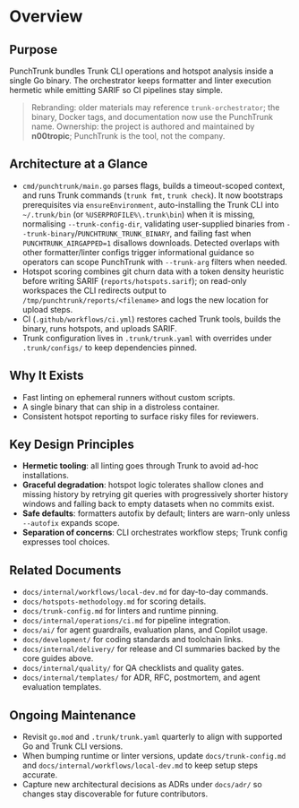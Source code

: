 # Overview

## Purpose

PunchTrunk bundles Trunk CLI operations and hotspot analysis inside a single Go binary. The orchestrator keeps formatter and linter execution hermetic while emitting SARIF so CI pipelines stay simple.

> Rebranding: older materials may reference `trunk-orchestrator`; the binary, Docker tags, and documentation now use the PunchTrunk name.
> Ownership: the project is authored and maintained by **n00tropic**; PunchTrunk is the tool, not the company.

## Architecture at a Glance

- `cmd/punchtrunk/main.go` parses flags, builds a timeout-scoped context, and runs Trunk commands (`trunk fmt`, `trunk check`). It now bootstraps prerequisites via `ensureEnvironment`, auto-installing the Trunk CLI into `~/.trunk/bin` (or `%USERPROFILE%\.trunk\bin`) when it is missing, normalising `--trunk-config-dir`, validating user-supplied binaries from `--trunk-binary`/`PUNCHTRUNK_TRUNK_BINARY`, and failing fast when `PUNCHTRUNK_AIRGAPPED=1` disallows downloads. Detected overlaps with other formatter/linter configs trigger informational guidance so operators can scope PunchTrunk with `--trunk-arg` filters when needed.
- Hotspot scoring combines git churn data with a token density heuristic before writing SARIF (`reports/hotspots.sarif`); on read-only workspaces the CLI redirects output to `/tmp/punchtrunk/reports/<filename>` and logs the new location for upload steps.
- CI (`.github/workflows/ci.yml`) restores cached Trunk tools, builds the binary, runs hotspots, and uploads SARIF.
- Trunk configuration lives in `.trunk/trunk.yaml` with overrides under `.trunk/configs/` to keep dependencies pinned.

## Why It Exists

- Fast linting on ephemeral runners without custom scripts.
- A single binary that can ship in a distroless container.
- Consistent hotspot reporting to surface risky files for reviewers.

## Key Design Principles

- **Hermetic tooling**: all linting goes through Trunk to avoid ad-hoc installations.
- **Graceful degradation**: hotspot logic tolerates shallow clones and missing history by retrying git queries with progressively shorter history windows and falling back to empty datasets when no commits exist.
- **Safe defaults**: formatters autofix by default; linters are warn-only unless `--autofix` expands scope.
- **Separation of concerns**: CLI orchestrates workflow steps; Trunk config expresses tool choices.

## Related Documents

- `docs/internal/workflows/local-dev.md` for day-to-day commands.
- `docs/hotspots-methodology.md` for scoring details.
- `docs/trunk-config.md` for linters and runtime pinning.
- `docs/internal/operations/ci.md` for pipeline integration.
- `docs/ai/` for agent guardrails, evaluation plans, and Copilot usage.
- `docs/development/` for coding standards and toolchain links.
- `docs/internal/delivery/` for release and CI summaries backed by the core guides above.
- `docs/internal/quality/` for QA checklists and quality gates.
- `docs/internal/templates/` for ADR, RFC, postmortem, and agent evaluation templates.

## Ongoing Maintenance

- Revisit `go.mod` and `.trunk/trunk.yaml` quarterly to align with supported Go and Trunk CLI versions.
- When bumping runtime or linter versions, update `docs/trunk-config.md` and `docs/internal/workflows/local-dev.md` to keep setup steps accurate.
- Capture new architectural decisions as ADRs under `docs/adr/` so changes stay discoverable for future contributors.
